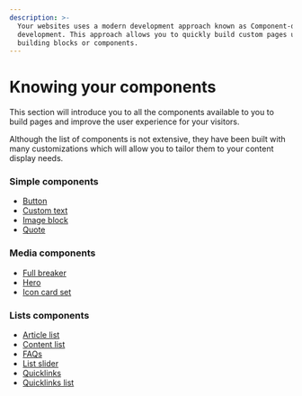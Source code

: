 ```yaml
---
description: >-
  Your websites uses a modern development approach known as Component-driven
  development. This approach allows you to quickly build custom pages using
  building blocks or components.
---
```


# Knowing your components

This section will introduce you to all the components available to you to build pages and improve the user experience for your visitors.

Although the list of components is not extensive, they have been built with many customizations which will allow you to tailor them to your content display needs.

### Simple components

* [Button](button.md)
* [Custom text](custom-text.md)
* [Image block](image-block.md)
* [Quote](quote.md)

### Media components

* [Full breaker](full-breaker.md)
* [Hero](hero.md)
* [Icon card set](icon-card-set.md)

### Lists components

* [Article list](article-list.md)
* [Content list](content-list.md)
* [FAQs](faq.md)
* [List slider](list-slider.md)
* [Quicklinks](quicklinks.md)
* [Quicklinks list](quicklinks-set.md)
